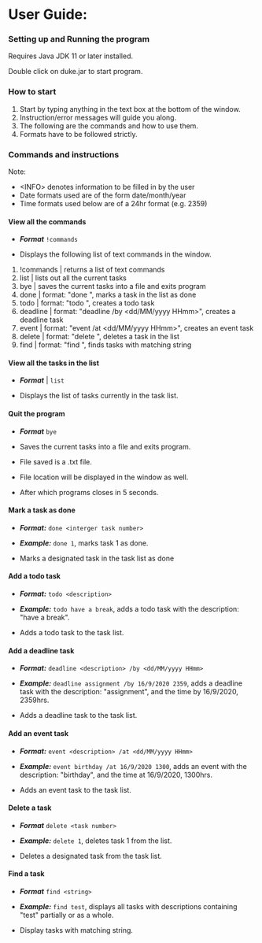 # User Guide:

### Setting up and Running the program
Requires Java JDK 11 or later installed.

Double click on duke.jar to start program.

### How to start
1. Start by typing anything in the text box at the bottom of the window.
1. Instruction/error messages will guide you along.
1. The following are the commands and how to use them.
1. Formats have to be followed strictly.

### Commands and instructions

Note: 
* <INFO\> denotes information to be filled in by the user
* Date formats used are of the form date/month/year
* Time formats used below are of a 24hr format (e.g. 2359)

#### View all the commands

* _**Format**_ `!commands`

* Displays the following list of text commands in the window.

1) !commands | returns a list of text commands
1) list | lists out all the current tasks
1) bye | saves the current tasks into a file and exits program
1) done | format: "done <task number>", marks a task in the list as done
1) todo | format: "todo <description>", creates a todo task
1) deadline | format: "deadline <description> /by <dd/MM/yyyy HHmm>", creates a deadline task
1) event | format: "event <description> /at <dd/MM/yyyy HHmm>", creates an event task
1) delete | format: "delete <task number>", deletes a task in the list
1) find | format: "find <string>", finds tasks with matching string

    
#### View all the tasks in the list

* _**Format**_ | `list`

* Displays the list of tasks currently in the task list.

#### Quit the program

* _**Format**_ `bye`

* Saves the current tasks into a file and exits program.
* File saved is a .txt file.
* File location will be displayed in the window as well.
* After which programs closes in 5 seconds.


#### Mark a task as done

* _**Format:**_ `done <interger task number>`

* _**Example:**_ `done 1`, marks task 1 as done.

* Marks a designated task in the task list as done

#### Add a todo task
 
* _**Format:**_ `todo <description>`

* _**Example:**_ `todo have a break`, adds a todo task with the description: "have a break".

* Adds a todo task to the task list.

#### Add a deadline task

* _**Format:**_ `deadline <description> /by <dd/MM/yyyy HHmm>`

* _**Example:**_ `deadline assignment /by 16/9/2020 2359`, 
adds a deadline task with the description: "assignment", and the time by 16/9/2020, 2359hrs.
 
* Adds a deadline task to the task list.

#### Add an event task

* _**Format:**_ `event <description> /at <dd/MM/yyyy HHmm>`

* _**Example:**_ `event birthday /at 16/9/2020 1300`, 
adds an event with the description: "birthday", and the time at 16/9/2020, 1300hrs.
 
* Adds an event task to the task list.

#### Delete a task 

* _**Format**_ `delete <task number>`

* _**Example:**_ `delete 1`, deletes task 1 from the list.

* Deletes a designated task from the task list.

#### Find a task

* _**Format**_ `find <string>`

* _**Example:**_ `find test`, 
displays all tasks with descriptions containing "test" partially or as a whole.

* Display tasks with matching string.   